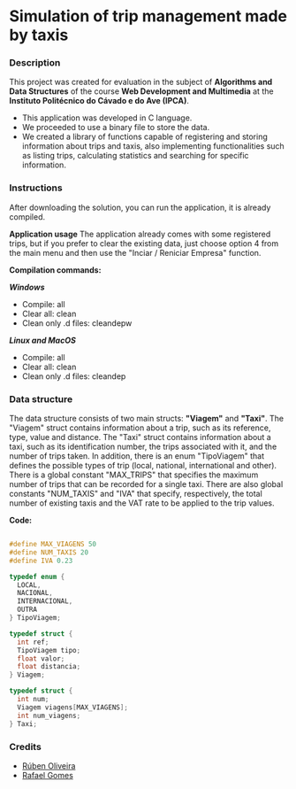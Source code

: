 # Simulation of trip management made by taxis

### Description

This project was created for evaluation in the subject of **Algorithms and Data Structures** of the course **Web Development and Multimedia** at the **Instituto Politécnico do Cávado e do Ave (IPCA)**.

* This application was developed in C language. 
* We proceeded to use a binary file to store the data. 
* We created a library of functions capable of registering and storing information about trips and taxis, also implementing functionalities such as listing trips, calculating statistics and searching for specific information.

### Instructions

After downloading the solution, you can run the application, it is already compiled.

**Application usage**
The application already comes with some registered trips, but if you prefer to clear the existing data, just choose option 4 from the main menu and then use the "Inciar / Reniciar Empresa" function.

**Compilation commands:**

***Windows***
- Compile: all
- Clear all: clean
- Clean only .d files: cleandepw

***Linux and MacOS***
- Compile: all
- Clear all: clean
- Clean only .d files: cleandep

### Data structure

The data structure consists of two main structs: **"Viagem"** and **"Taxi"**. The "Viagem" struct contains information about a trip, such as its reference, type, value and distance. The "Taxi" struct contains information about a taxi, such as its identification number, the trips associated with it, and the number of trips taken. In addition, there is an enum "TipoViagem" that defines the possible types of trip (local, national, international and other).
There is a global constant "MAX_TRIPS" that specifies the maximum number of trips that can be recorded for a single taxi. There are also global constants "NUM_TAXIS" and "IVA" that specify, respectively, the total number of existing taxis and the VAT rate to be applied to the trip values.

**Code:**
```c

#define MAX_VIAGENS 50
#define NUM_TAXIS 20
#define IVA 0.23

typedef enum {
  LOCAL,
  NACIONAL,
  INTERNACIONAL,
  OUTRA
} TipoViagem;

typedef struct {
  int ref;
  TipoViagem tipo;
  float valor;
  float distancia;
} Viagem;

typedef struct {
  int num;
  Viagem viagens[MAX_VIAGENS];
  int num_viagens;
} Taxi;

```

### Credits

- [Rúben Oliveira](https://github.com/RubenO94)
- [Rafael Gomes](https://github.com/RafaelGGomes)


